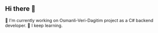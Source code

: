 ## Hi there 👋

🔭 I'm currently working on Osmanli-Veri-Dagitim project as a C# backend developer.
🌱 I keep learning.

<!--
**aysegulmericmobven/aysegulmericmobven** is a ✨ _special_ ✨ repository because its `README.md` (this file) appears on your GitHub profile.

Here are some ideas to get you started:

- 🔭 I’m currently working on ...
- 🌱 I’m currently learning ...
- 👯 I’m looking to collaborate on ...
- 🤔 I’m looking for help with ...
- 💬 Ask me about ...
- 📫 How to reach me: ...
- 😄 Pronouns: ...
- ⚡ Fun fact: ...
-->
